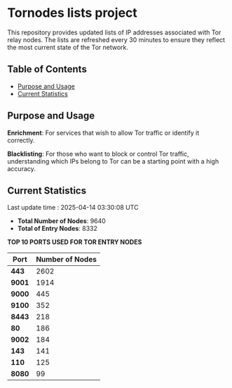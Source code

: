 # Tornodes lists project

This repository provides updated lists of IP addresses associated with Tor relay nodes. The lists are refreshed every 30 minutes to ensure they reflect the most current state of the Tor network.

## Table of Contents

- [Purpose and Usage](#purpose-and-usage)
- [Current Statistics](#current-statistics)


## Purpose and Usage

**Enrichment**: For services that wish to allow Tor traffic or identify it correctly.

**Blacklisting**: For those who want to block or control Tor traffic, understanding which IPs belong to Tor can be a starting point with a high accuracy.

## Current Statistics

Last update time : 2025-04-14 03:30:08 UTC

- **Total Number of Nodes**: 9640
- **Total of Entry Nodes**: 8332

**TOP 10 PORTS USED FOR TOR ENTRY NODES**

| **Port** | **Number of Nodes** |
|------|-----------------|
| **443**   | 2602  |
| **9001**   | 1914  |
| **9000**   | 445  |
| **9100**   | 352  |
| **8443**   | 218  |
| **80**   | 186  |
| **9002**   | 184  |
| **143**   | 141  |
| **110**   | 125  |
| **8080**   | 99  |

